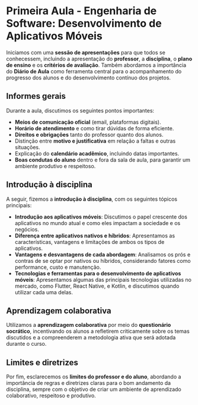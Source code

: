 # Primeira Aula - Engenharia de Software: Desenvolvimento de Aplicativos Móveis

Iniciamos com uma **sessão de apresentações** para que todos se conhecessem, incluindo a apresentação do **professor**, a **disciplina**, o **plano de ensino** e os **critérios de avaliação**. Também abordamos a importância do **Diário de Aula** como ferramenta central para o acompanhamento do progresso dos alunos e do desenvolvimento contínuo dos projetos.

## Informes gerais

Durante a aula, discutimos os seguintes pontos importantes:

- **Meios de comunicação oficial** (email, plataformas digitais).
- **Horário de atendimento** e como tirar dúvidas de forma eficiente.
- **Direitos e obrigações** tanto do professor quanto dos alunos.
- Distinção entre **motivo e justificativa** em relação a faltas e outras situações.
- Explicação do **calendário acadêmico**, incluindo datas importantes.
- **Boas condutas do aluno** dentro e fora da sala de aula, para garantir um ambiente produtivo e respeitoso.

## Introdução à disciplina

A seguir, fizemos a **introdução à disciplina**, com os seguintes tópicos principais:

- **Introdução aos aplicativos móveis**: Discutimos o papel crescente dos aplicativos no mundo atual e como eles impactam a sociedade e os negócios.
- **Diferença entre aplicativos nativos e híbridos**: Apresentamos as características, vantagens e limitações de ambos os tipos de aplicativos.
- **Vantagens e desvantagens de cada abordagem**: Analisamos os prós e contras de se optar por nativos ou híbridos, considerando fatores como performance, custo e manutenção.
- **Tecnologias e ferramentas para o desenvolvimento de aplicativos móveis**: Apresentamos algumas das principais tecnologias utilizadas no mercado, como Flutter, React Native, e Kotlin, e discutimos quando utilizar cada uma delas.

## Aprendizagem colaborativa

Utilizamos a **aprendizagem colaborativa** por meio do **questionário socrático**, incentivando os alunos a refletirem criticamente sobre os temas discutidos e a compreenderem a metodologia ativa que será adotada durante o curso.

## Limites e diretrizes

Por fim, esclarecemos os **limites do professor e do aluno**, abordando a importância de regras e diretrizes claras para o bom andamento da disciplina, sempre com o objetivo de criar um ambiente de aprendizado colaborativo, respeitoso e produtivo.
